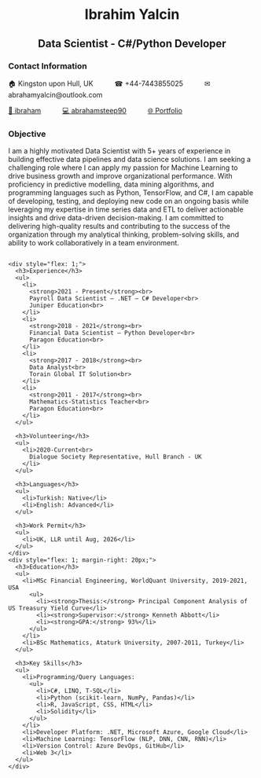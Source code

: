 <div>
  <h1 style="text-align: center;">Ibrahim Yalcin</h1>
  <h2 style="text-align: center;">Data Scientist - C#/Python Developer</h2>

<h3>Contact Information</h3>
<p>&#127968; Kingston upon Hull, UK &nbsp;&nbsp;&nbsp;&nbsp;&nbsp;&nbsp;&nbsp;&nbsp;&nbsp; &#9742; +44-7443855025 &nbsp;&nbsp;&nbsp;&nbsp;&nbsp;&nbsp;&nbsp;&nbsp;&nbsp; &#9993; abrahamyalcin@outlook.com</p>
<p><a href="http://www.linkedin.com/in/ibraham">&#128279; ibraham</a> &nbsp;&nbsp;&nbsp;&nbsp;&nbsp;&nbsp;&nbsp;&nbsp;&nbsp; <a href="https://github.com/abrahamsteep90">&#128187; abrahamsteep90</a> &nbsp;&nbsp;&nbsp;&nbsp;&nbsp;&nbsp;&nbsp;&nbsp;&nbsp; <a href="https://abrahamsteep90.github.io/My-Portfolio/">&#127760; Portfolio</a></p>


  <h3>Objective</h3>
  <p>I am a highly motivated Data Scientist with 5+ years of experience in building effective data pipelines and data science solutions. I am seeking a challenging role where I can apply my passion for Machine Learning to drive business growth and improve organizational performance. With proficiency in predictive modelling, data mining algorithms, and programming languages such as Python, TensorFlow, and C#, I am capable of developing, testing, and deploying new code on an ongoing basis while leveraging my expertise in time series data and ETL to deliver actionable insights and drive data-driven decision-making. I am committed to delivering high-quality results and contributing to the success of the organization through my analytical thinking, problem-solving skills, and ability to work collaboratively in a team environment.</p>

  <div style="display: flex; flex-wrap: wrap;">
    
    
    <div style="flex: 1;">
      <h3>Experience</h3>
      <ul>
        <li>
          <strong>2021 - Present</strong><br>
          Payroll Data Scientist – .NET – C# Developer<br>
          Juniper Education<br>
        </li>
        <li>
          <strong>2018 - 2021</strong><br>
          Financial Data Scientist – Python Developer<br>
          Paragon Education<br>
        </li>
        <li>
          <strong>2017 - 2018</strong><br>
          Data Analyst<br>
          Torain Global IT Solution<br>
        </li>
        <li>
          <strong>2011 - 2017</strong><br>
          Mathematics-Statistics Teacher<br>
          Paragon Education<br>
        </li>
      </ul>

      <h3>Volunteering</h3>
      <ul>
        <li>2020-Current<br>
          Dialogue Society Representative, Hull Branch - UK
        </li>
      </ul>

      <h3>Languages</h3>
      <ul>
        <li>Turkish: Native</li>
        <li>English: Advanced</li>
      </ul>

      <h3>Work Permit</h3>
      <ul>
        <li>UK, LLR until Aug, 2026</li>
      </ul>
    </div>
    <div style="flex: 1; margin-right: 20px;">
      <h3>Education</h3>
      <ul>
        <li>MSc Financial Engineering, WorldQuant University, 2019-2021, USA
          <ul>
            <li><strong>Thesis:</strong> Principal Component Analysis of US Treasury Yield Curve</li>
            <li><strong>Supervisor:</strong> Kenneth Abbott</li>
            <li><strong>GPA:</strong> 93%</li>
          </ul>
        </li>
        <li>BSc Mathematics, Ataturk University, 2007-2011, Turkey</li>
      </ul>

      <h3>Key Skills</h3>
      <ul>
        <li>Programming/Query Languages:
          <ul>
            <li>C#, LINQ, T-SQL</li>
            <li>Python (scikit-learn, NumPy, Pandas)</li>
            <li>R, JavaScript, CSS, HTML</li>
            <li>Solidity</li>
          </ul>
        </li>
        <li>Developer Platform: .NET, Microsoft Azure, Google Cloud</li>
        <li>Machine Learning: TensorFlow (NLP, DNN, CNN, RNN)</li>
        <li>Version Control: Azure DevOps, GitHub</li>
        <li>Web 3</li>
      </ul>
    </div>

    
  </div>
</div>
